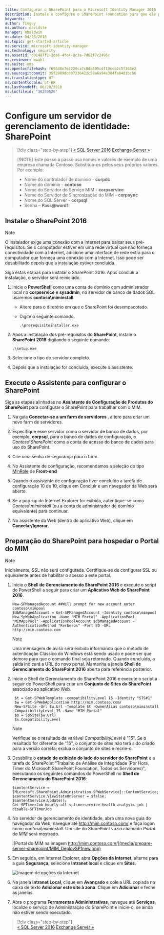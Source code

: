 ```yaml
---
title: Configurar o SharePoint para o Microsoft Identity Manager 2016 | Microsoft Docs
description: Instale e configure o SharePoint Foundation para que ele possa hospedar a página do Portal do MIM.
keywords: ''
author: fimguy
ms.author: davidste
manager: mbaldwin
ms.date: 04/26/2018
ms.topic: get-started-article
ms.service: microsoft-identity-manager
ms.technology: security
ms.assetid: c01487f2-3de6-4fc4-8c3a-7d62f7c2496c
ms.reviewer: mwahl
ms.suite: ems
ms.openlocfilehash: f69648e7e4229ca7c8de895cdf10ccb2c5f368e2
ms.sourcegitcommit: 35f2989dc007336422c58a6a94e304fa84d1bcb6
ms.translationtype: HT
ms.contentlocale: pt-BR
ms.lasthandoff: 06/20/2018
ms.locfileid: "36289526"
---
```

# <a name="set-up-an-identity-management-server-sharepoint"></a>Configure um servidor de gerenciamento de identidade: SharePoint

> [!div class="step-by-step"]
> [« SQL Server 2016](prepare-server-sql2016.md)
> [Exchange Server »](prepare-server-exchange.md)
> 
> [!NOTE]
> Este passo a passo usa nomes e valores de exemplo de uma empresa chamada Contoso. Substitua-os pelos seus próprios valores. Por exemplo:
> - Nome do controlador de domínio - **corpdc**
> - Nome do domínio - **contoso**
> - Nome do Servidor do Serviço MIM - **corpservice**
> - Nome do Servidor de Sincronização do MIM - **corpsync**
> - Nome do SQL Server - **corpsql**
> - Senha – <strong>Pass@word1</strong>


## <a name="install-sharepoint-2016"></a>Instalar o **SharePoint 2016**

> [!NOTE]
> O instalador exige uma conexão com a Internet para baixar seus pré-requisitos. Se o computador estiver em uma rede virtual que não forneça conectividade com a Internet, adicione uma interface de rede extra para o computador que forneça uma conexão com a Internet. Isso pode ser desabilitado depois que a instalação estiver concluída.

Siga estas etapas para instalar o SharePoint 2016. Após concluir a instalação, o servidor será reiniciado.

1.  Inicie o **PowerShell** como uma conta de domínio com administrador local no **corpservice** e **sysadmin**, no servidor de banco de dados SQL usaremos **contoso\miminstall**.

    -   Altere para o diretório em que o SharePoint foi desempacotado.

    -   Digite o seguinte comando.

        ```
        .\prerequisiteinstaller.exe
        ```

2.  Após a instalação dos pré-requisitos do **SharePoint**, instale o **SharePoint 2016** digitando o seguinte comando:

    ```
    .\setup.exe
    ```

3.  Selecione o tipo de servidor completo.

4.  Depois que a instalação for concluída, execute o assistente.

## <a name="run-the-wizard-to-configure-sharepoint"></a>Execute o Assistente para configurar o SharePoint

Siga as etapas alinhadas no **Assistente de Configuração de Produtos do SharePoint** para configurar o SharePoint para trabalhar com o MIM.

1. Na guia **Conectar-se a um farm de servidores** , altere para criar um novo farm de servidores.

2. Especifique esse servidor como o servidor de banco de dados, por exemplo, **corpsql**, para o banco de dados de configuração, e *Contoso\SharePoint* como a conta de acesso do banco de dados para uso do SharePoint.
3. Crie uma senha de segurança para o farm.

4. No Assistente de configuração, recomendamos a seleção do tipo [MinRole](https://docs.microsoft.com/en-us/sharepoint/install/overview-of-minrole-server-roles-in-sharepoint-server-2016) de **Front-end**

5. Quando o assistente de configuração tiver concluído a tarefa de configuração 10 de 10, clique em Concluir e um navegador da Web será aberto.

6. Se a pop-up do Internet Explorer for exibida, autentique-se como *Contoso\miminstall* (ou a conta de administrador de domínio equivalente) para continuar.

7. No assistente da Web (dentro do aplicativo Web), clique em **Cancelar/Ignorar**.


## <a name="prepare-sharepoint-to-host-the-mim-portal"></a>Preparação do SharePoint para hospedar o Portal do MIM

> [!NOTE]
> Inicialmente, SSL não será configurada. Certifique-se de configurar SSL ou equivalente antes de habilitar o acesso a este portal.

1. Inicie o **Shell de Gerenciamento do SharePoint 2016** e execute o script do PowerShell a seguir para criar um **Aplicativo Web do SharePoint 2016**.

    ```
    New-SPManagedAccount ##Will prompt for new account enter contoso\mimpool 
    $dbManagedAccount = Get-SPManagedAccount -Identity contoso\mimpool
    New-SpWebApplication -Name "MIM Portal" -ApplicationPool "MIMAppPool" -ApplicationPoolAccount $dbManagedAccount -AuthenticationMethod "Kerberos" -Port 80 -URL http://mim.contoso.com
    ```

    > [!NOTE]
    > Uma mensagem de aviso será exibida informando que o método de autenticação Clássico do Windows está sendo usado e pode ser que demore para que o comando final seja retornado. Quando concluído, a saída indicará a URL do novo portal. Mantenha a janela **Shell de Gerenciamento do SharePoint 2016** aberta para referência posterior.

2. Inicie o Shell de Gerenciamento do SharePoint 2016 e execute o script a seguir do PowerShell para criar um **Conjunto de Sites do SharePoint** associado ao aplicativo Web.

   ```
    $t = Get-SPWebTemplate -compatibilityLevel 15 -Identity "STS#1"
    $w = Get-SPWebApplication http://mim.contoso.com/
    New-SPSite -Url $w.Url -Template $t -OwnerAlias contoso\miminstall -CompatibilityLevel 15 -Name "MIM Portal"
    $s = SpSite($w.Url)
    $s.CompatibilityLevel
   ```

   > [!NOTE]
   > Verifique se o resultado da variável *CompatibilityLevel* é "15". Se o resultado for diferente de "15", o conjunto de sites não terá sido criado para a versão correta; exclua o conjunto de sites e recrie-o.

3. Desabilite o **estado de exibição do lado do servidor do SharePoint** e a tarefa do SharePoint "Trabalho de Análise de Integridade (Por Hora, Timer do Microsoft SharePoint Foundation, Todos os Servidores)", executando os seguintes comandos do PowerShell no **Shell de Gerenciamento do SharePoint 2016**:

   ```
   $contentService = [Microsoft.SharePoint.Administration.SPWebService]::ContentService;
   $contentService.ViewStateOnServer = $false;
   $contentService.Update();
   Get-SPTimerJob hourly-all-sptimerservice-health-analysis-job | disable-SPTimerJob
   ```

4. No servidor de gerenciamento de identidade, abra uma nova guia do navegador da Web, navegue até http://mim.contoso.com/ e faça logon como *contoso\miminstall*.  Um site do SharePoint vazio chamado *Portal do MIM* será mostrado.

    ![Portal do MIM na imagem http://mim.contoso.com/](media/prepare-server-sharepoint/MIM_DeploySP1new.png)

5. Em seguida, em Internet Explorer, abra **Opções da Internet**, alterne para a guia **Segurança**, selecione **Intranet local** e clique em **Sites**.

    ![Imagem de opções da Internet](media/MIM-DeploySP2.png)

6. Na janela **Intranet Local**, clique em **Avançado** e cole a URL copiada na caixa de texto **Adicionar este site à zona**. Clique em **Adicionar** e feche as janelas.

7. Abra o programa **Ferramentas Administrativas**, navegue até **Serviços**, localize o serviço de Administração do SharePoint e inicie-o, se ainda não estiver sendo executado.

> [!div class="step-by-step"]  
> [« SQL Server 2016](prepare-server-sql2016.md)
> [Exchange Server »](prepare-server-exchange.md)

